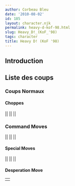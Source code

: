 ```yaml
---
author: Corbeau Bleu
date: '2010-08-02'
id: 185
layout: character.njk
permalink: heavy-d-kof-98.html
slug: Heavy_D!_(KoF_'98)
tags: character
title: Heavy D! (KoF '98)
---
```


## Introduction

## Liste des coups

### Coups Normaux

#### Choppes

||
||
||

### Command Moves

||
||
||

#### Special Moves

||
||
||

#### Desperation Move

|     |
|-----|
|     |